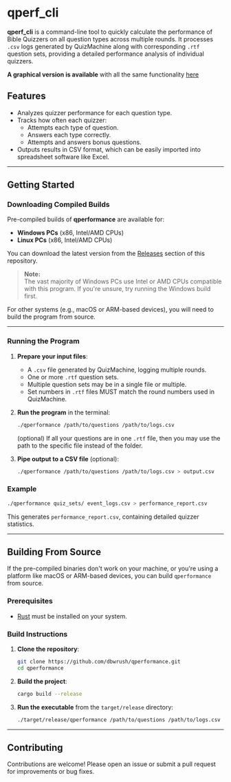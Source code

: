 # qperf_cli

**qperf_cli** is a command-line tool to quickly calculate the performance of Bible Quizzers on all question types across multiple rounds. It processes `.csv` logs generated by QuizMachine along with corresponding `.rtf` question sets, providing a detailed performance analysis of individual quizzers.

**A graphical version is available** with all the same functionality [here](https://github.com/dbwrush/qperformance)

## Features

- Analyzes quizzer performance for each question type.
- Tracks how often each quizzer:
  - Attempts each type of question.
  - Answers each type correctly.
  - Attempts and answers bonus questions.
- Outputs results in CSV format, which can be easily imported into spreadsheet software like Excel.

---

## Getting Started

### Downloading Compiled Builds

Pre-compiled builds of **qperformance** are available for:

- **Windows PCs** (x86, Intel/AMD CPUs)
- **Linux PCs** (x86, Intel/AMD CPUs)

You can download the latest version from the [Releases](https://github.com/dbwrush/qperformance/releases) section of this repository.

> **Note:**  
> The vast majority of Windows PCs use Intel or AMD CPUs compatible with this program. If you're unsure, try running the Windows build first.

For other systems (e.g., macOS or ARM-based devices), you will need to build the program from source. 

---

### Running the Program

1. **Prepare your input files**:
   - A `.csv` file generated by QuizMachine, logging multiple rounds.
   - One or more `.rtf` question sets.
   - Multiple question sets may be in a single file or multiple.
   - Set numbers in `.rtf` files MUST match the round numbers used in QuizMachine.
  

2. **Run the program** in the terminal:
   ```bash
   ./qperformance /path/to/questions /path/to/logs.csv
   ```
   (optional) If all your questions are in one `.rtf` file, then you may use the path to the specific file instead of the folder.

3. **Pipe output to a CSV file** (optional):
   ```bash
   ./qperformance /path/to/questions /path/to/logs.csv > output.csv
   ```

### Example

```bash
./qperformance quiz_sets/ event_logs.csv > performance_report.csv
```

This generates `performance_report.csv`, containing detailed quizzer statistics.

---

## Building From Source

If the pre-compiled binaries don't work on your machine, or you're using a platform like macOS or ARM-based devices, you can build `qperformance` from source.

### Prerequisites

- [Rust](https://www.rust-lang.org/tools/install) must be installed on your system.

### Build Instructions

1. **Clone the repository**:
   ```bash
   git clone https://github.com/dbwrush/qperformance.git
   cd qperformance
   ```

2. **Build the project**:
   ```bash
   cargo build --release
   ```

3. **Run the executable** from the `target/release` directory:
   ```bash
   ./target/release/qperformance /path/to/questions /path/to/logs.csv
   ```

---

## Contributing

Contributions are welcome! Please open an issue or submit a pull request for improvements or bug fixes.

